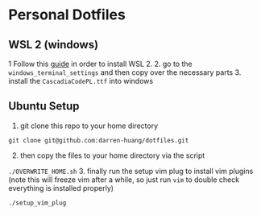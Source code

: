 # Personal Dotfiles

## WSL 2 (windows)
1 Follow this [guide](https://docs.microsoft.com/en-us/windows/wsl/install-win10) in order to install WSL 2.
2. go to the `windows_terminal_settings` and then copy over the necessary parts
3. install the `CascadiaCodePL.ttf` into windows

## Ubuntu Setup
1. git clone this repo to your home directory 

```git clone git@github.com:darren-huang/dotfiles.git```

2. then copy the files to your home directory via the script 

```./OVERWRITE_HOME.sh```
3. finally run the setup vim plug to install vim plugins (note this will freeze vim after a while, so just run `vim` to double check everything is installed properly) 

```./setup_vim_plug```
